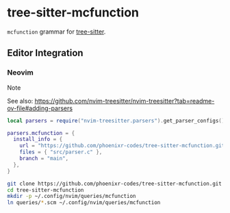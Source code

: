 # tree-sitter-mcfunction

`mcfunction` grammar for [tree-sitter][].

## Editor Integration

### Neovim

> [!NOTE]
> See also: <https://github.com/nvim-treesitter/nvim-treesitter?tab=readme-ov-file#adding-parsers>

```lua
local parsers = require("nvim-treesitter.parsers").get_parser_configs()

parsers.mcfunction = {
  install_info = {
    url = "https://github.com/phoenixr-codes/tree-sitter-mcfunction.git",
    files = { "src/parser.c" },
    branch = "main",
  },
}
```

```sh
git clone https://github.com/phoenixr-codes/tree-sitter-mcfunction.git
cd tree-sitter-mcfunction
mkdir -p ~/.config/nvim/queries/mcfunction
ln queries/*.scm ~/.config/nvim/queries/mcfunction
```

[tree-sitter]: https://github.com/tree-sitter/tree-sitter
